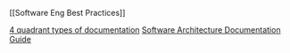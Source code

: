 [[Software Eng Best Practices]]

[4 quadrant types of documentation](https://documentation.divio.com/)
[Software Architecture Documentation Guide](https://www.workingsoftware.dev/software-architecture-documentation-the-ultimate-guide/?utm_source=hackernewsletter&utm_medium=email&utm_term=code)